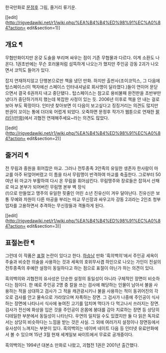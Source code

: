 한국만화로 [문정후](%EB%AC%B8%EC%A0%95%ED%9B%84.md) 그림, 줄거리 류기운.

[[edit](http://rigvedawiki.net/r1/wiki.php/%EA%B4%B4%ED%98%91%EC%A0%84?action=
edit&section=1)]

## 개요 ¶

무협만화이지만 온갖 도술을 부리며 싸우는 점이 기존 무협물과 다르다. 이계 소환도 나온다. 1권초반에는 무슨 호러물처럼 섬뜩하게 나오는가
했지만 주인공 강동 2괴가 나오면서 코믹도 들어가 있다.

  

잡지 연재하지않고 단행본으로만 책을 냈던 만화. 하지만 출판사(조이코믹스, 그 다음에 탑스페이스(이 책자에선 스페이스 인터내셔널로 회사명이
달라졌다.)들이 연이어 문닫으면서 결국 6권까지 내고 중단됐다.. 탑스페이스는 참고로 용비불패 완전판을 초반부만 냈다가 중단하기까지 했는데
복잡한 사정이 있는 듯. 2006년 이후로 책을 안 내는 걸로 보아 부도 확정이다. 인터넷 찾아보면 이 다음이 보고싶다고 징징거리는 의견도
많지만 판권이 꼬이는 통에 더더욱 어렵게 되었다. 오죽하면 문정후 작가가 웹툰으로 연재한
[팔라딘(만화)](%ED%8C%94%EB%9D%BC%EB%94%98%28%EB%A7%8C%ED%99%94%29.md)에서 괴협전
연재해주세요~라는 의견도 많았다.

  

[[edit](http://rigvedawiki.net/r1/wiki.php/%EA%B4%B4%ED%98%91%EC%A0%84?action=
edit&section=2)]

## 줄거리 ¶

전 무림과 중원을 휘어잡은 마교. 그러나 전투종족 3안족의 유일한 생존자 한사람이 마교를 아주 뒤엎어버렸고 이 틈을 타서 무림맹이 반격하여
마교를 축출한다. 그로부터 50여년 뒤 마교가 부활하여 다시 온 무림을 휘어삼킨다. 무림맹주와 장로들은 잡혀서 산채로 마교 본부가 되어버린
무림맹 본부 벽 장식  
(!)으로 만들었고 맹주의 유일한 핏줄인 어린 소년 진유신이 겨우 달아난다. 진유신은 보통 무예와 차원이 다른 마공을 부리는 마교 무신장과
싸우고자 강동 2괴라는 2인조 청부업자를 고용하면서 추격하는 무신장들과 격돌하게 된다.

  

[[edit](http://rigvedawiki.net/r1/wiki.php/%EA%B4%B4%ED%98%91%EC%A0%84?action=
edit&section=3)]

## 표절논란 ¶

그런데 이 작품은 [표절](%ED%91%9C%EC%A0%88.md) 논란이 있다고 한다.
[하승남](%ED%95%98%EC%8A%B9%EB%82%A8.md) 만화 '흑의백의'에서 주인공 세옥이 주술과 비슷한 의술을 사용하는
것과 세옥의 호위무사겸 하인으로 나오는 가인이 전설의 전투종족의 후예란 설정이 동일하다고 하는 점으로 표절이 아닌가 하는 의견이 있다.

  

흑의백의와 괴협전의 유사성은 단순한 설정의 동일성이 아니라 구체적인 장면이 비슷하다는 점이다. 한 예로 주인공 2명 중 칼을 쓰는 검사에
해당하는 인물이 남아서 불을 사용하는 적을 상대하고 검사가 그 적을 캐관광시키나 불을 사용하는 적이 동귀어진의 각오로 검사를 안고 물속으로
가라앉으며 자폭하는 장면. 그 검사가 나중에 주인공이 식사하는 장면에 나타나서 식사에 놓여진 고기를 덥치며 먹다가 다 먹고나서 쓰러지는
장면. 검사가 전신에 화상을 입은 것을 주인공이 온몸에 붕대를 감아 치료하는 장면 등 상당히 디테일한 부분에서 동일성이 나타난다. 우연의
일치일 수도 있겠지만 둘 다 읽은 독자로서는 상당히 비슷하다는 느낌을 받는 것은 사실. 그 외에 여러가지 설정이나 장면등에서 유사성이
느껴지는 부분이 있다. 흑의백의는 네이버 네이트 다음 등 인터넷 유료만화에서 볼 수 있으며 15년 3월 현재 세계일보 싸이트에서 무료로
공개중이다.

  

흑의백의는 1994년 대본소 만화로 나왔고, 괴협전 1권은 2001년 출간했다.

